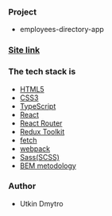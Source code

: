 ### Project

- employees-directory-app

### [Site link]()

### The tech stack is

- [HTML5](https://developer.mozilla.org/en-US/docs/Web/HTML)
- [CSS3](https://developer.mozilla.org/en-US/docs/Web/CSS)
- [TypeScript](https://developer.mozilla.org/en-US/docs/Glossary/TypeScript)
- [React](https://legacy.reactjs.org)
- [React Router](https://reactrouter.com/en/main)
- [Redux Toolkit](https://redux-toolkit.js.org/)
- [fetch](https://developer.mozilla.org/en-US/docs/Web/API/Fetch_API/Using_Fetch)
- [webpack](https://webpack.js.org/)
- [Sass(SCSS)](https://sass-lang.com/documentation/)
- [BEM metodology](https://en.bem.info/methodology/)

### Author

- Utkin Dmytro
